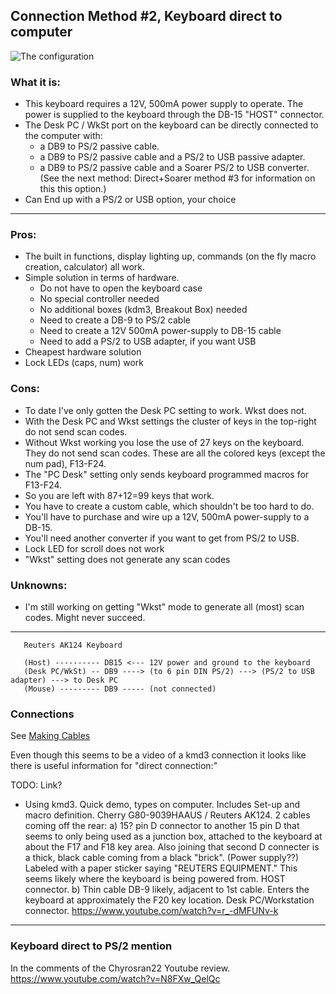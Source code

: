 ## Connection Method #2, Keyboard direct to computer

![The configuration](../master/images/Cherry%20G80-9009%20Direct.png "Direct connect diagram")

### What it is:

* This keyboard requires a 12V, 500mA power supply to operate. The power is
supplied to the keyboard through the DB-15 "HOST" connector.
* The Desk PC / WkSt port on the keyboard can be directly connected to the
computer with:
    - a DB9 to PS/2 passive cable. 
    - a DB9 to PS/2 passive cable and a PS/2 to USB passive adapter.
    - a DB9 to PS/2 passive cable and a Soarer PS/2 to USB converter.
    (See the next method: Direct+Soarer method #3 for information on this this option.) 
* Can End up with a PS/2 or USB option, your choice

---
### Pros:

* The built in functions, display lighting up, commands (on the fly macro creation,
calculator) all work. 
* Simple solution in terms of hardware. 
    - Do not have to open the keyboard case
    - No special controller needed
    - No additional boxes (kdm3, Breakout Box) needed
    - Need to create a DB-9 to PS/2 cable
    - Need to create a 12V 500mA power-supply to DB-15 cable
    - Need to add a PS/2 to USB adapter, if you want USB
* Cheapest hardware solution
* Lock LEDs (caps, num) work

### Cons:

* To date I've only gotten the Desk PC setting to work. Wkst does not.
* With the Desk PC and Wkst settings the cluster of keys in the top-right do not send scan codes.
* Without Wkst working you lose the use of 27 keys on the keyboard. They do not send scan
codes. These are all the colored keys (except the num pad), F13-F24.
* The "PC Desk" setting only sends keyboard programmed macros for F13-F24.
* So you are left with 87+12=99 keys that work.
* You have to create a custom cable, which shouldn't be too hard to do.
* You'll have to purchase and wire up a 12V, 500mA power-supply to a DB-15.
* You'll need another converter if you want to get from PS/2 to USB. 
* Lock LED for scroll does not work
* "Wkst" setting does not generate any scan codes

### Unknowns:

* I'm still working on getting "Wkst" mode to generate all (most) scan codes. Might never succeed.

---

```
   Reuters AK124 Keyboard
   
   (Host) ---------- DB15 <--- 12V power and ground to the keyboard
   (Desk PC/WkSt) -- DB9 ----> (to 6 pin DIN PS/2) ---> (PS/2 to USB adapter) ---> to Desk PC
   (Mouse) --------- DB9 ----- (not connected)
```
### Connections

See [Making Cables](../master/making-cables.md "Cable making instructions")

Even though this seems to be a video of a kmd3 connection it looks like
there is useful information for "direct connection:"

TODO: Link?

* Using kmd3. Quick demo, types on computer. Includes Set-up and macro definition. 
Cherry G80-9039HAAUS / Reuters AK124. 2 cables coming off the rear: 
    a) 15? pin D connector to another 15 pin D that seems to only being used as
    a junction box, attached to the keyboard at about the F17 and F18 key area.
    Also joining that second D connecter is a thick, black cable coming from a
    black "brick". (Power supply??) Labeled with a paper sticker saying "REUTERS
    EQUIPMENT." This seems likely where the keyboard is being powered from.
    HOST connector.
    b) Thin cable DB-9 likely, adjacent to 1st cable. Enters the keyboard at approximately
    the F20 key location. Desk PC/Workstation connector.
    https://www.youtube.com/watch?v=r_-dMFUNv-k

---
### Keyboard direct to PS/2 mention

In the comments of the Chyrosran22 Youtube review. https://www.youtube.com/watch?v=N8FXw_QelQc

